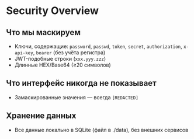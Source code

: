 # Security Overview

## Что мы маскируем
- Ключи, содержащие: `password`, `passwd`, `token`, `secret`, `authorization`, `x-api-key`, `bearer` (без учёта регистра)
- JWT-подобные строки (`xxx.yyy.zzz`)
- Длинные HEX/Base64 (≥20 символов)

## Что интерфейс никогда не показывает
- Замаскированные значения — всегда `[REDACTED]`

## Хранение данных
- Все данные локально в SQLite (файл в ./data), без внешних сервисов